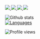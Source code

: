 <a href="https://www.linkedin.com/in/mutlu-eren-5991m/" alt="LinkedIn">
        <img src="https://img.shields.io/badge/-LinkedIn-blue?style=flat-square&logo=linkedin" />
</a>
<a href="https://stackoverflow.com/users/12008735/okoreni" alt="StackOverflow">
        <img src="https://img.shields.io/badge/-StackOverflow-FE7A16?style=flat-square&logo=stack-overflow&logoColor=white" />
</a>
<a href="https://twitter.com/mutlueren01" alt="Twitter">
        <img src="https://img.shields.io/badge/-Twitter-2be2fd?style=flat-square&logo=twitter&logoColor=white" />
</a>
<a href="https://mutlueren.github.io" alt="website">
        <img src="https://img.shields.io/badge/-Blog-242424?style=flat-square&logo=circle&logoColor=white" />
</a>


![Github stats](https://github-readme-stats.vercel.app/api?username=mutlueren&show_icons=true)
![]()  
[![Languages](https://github-readme-stats.vercel.app/api/top-langs/?username=mutlueren)](https://github.com/mutlueren/github-readme-stats)


![Profile views](https://gpvc.arturio.dev/mutlueren?style=plastic)  

